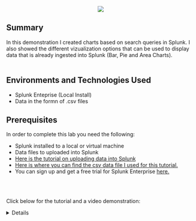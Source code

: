 <p align="center">
<img src="https://imgur.com/lsbZEEP.png alt="Traffic Examination"/>  
</p>

<h2>Summary</h2>
In this demonstration I created charts based on search queries in Splunk. I also showed the different vizualization options that can be used to display data that is already ingested into Splunk (Bar, Pie and Area Charts).
<br />
<br />

<h2>Environments and Technologies Used</h2>

- Splunk Enteprise (Local Install)
- Data in the formn of .csv files

<h2>Prerequisites</h2>

In order to complete this lab you need the following:

- Splunk installed to a local or virtual machine
- Data files to uploaded into Splunk
- <a href="https://docs.splunk.com/Documentation/Splunk/9.0.4/SearchTutorial/GetthetutorialdataintoSplunk"> Here is the tutorial on uploading data into Splunk </a></h1>
- <a href="https://docs.splunk.com/images/Tutorial/tutorialdata.zip"> Here is where you can find the csv data file I used for this tutorial. </a></h1>
- You can sign up and get a free trial for Splunk Enterprise <a href="https://www.splunk.com/en_us/products/splunk-enterprise.html"> here. </a></h1>
<br />
<br />

 Click below for the tutorial and a video demonstration:
 
 <details close>

<div>

</summary>
 

<h2>Main Steps</h2>

Step 1. Log into Splunk

<p align="center">
<img src="https://imgur.com/SSXMMDI.png alt="Traffic Examination"/>  
</p>
<br />
<br />

Step 2. Go into the Search & Reporting Area


<p align="center">
<img src="https://imgur.com/bCf1oIZ.png alt="Traffic Examination"/>  
</p>
<br />
<br />


Step 3. Paste your search quiery into the search bar and click the search icon

<p align="center">
<img src="https://imgur.com/oMSbxwV.png alt="Traffic Examination"/>  
</p>
<br />
<br />


Step 4. Results are shown on the screen 

<p align="center">
<img src="https://imgur.com/FtILLq4.png alt="Traffic Examination"/>  
</p>
<br />
<br />


Step 5. Click vizualizations on the left which will show the results in chart form. There are several to choose from.

<p align="center">
<img src="https://imgur.com/Vosce87.png alt="Traffic Examination"/>  
</p>
<br />
<br />
<p align="center">
<img src="https://imgur.com/9S28Gws.png alt="Traffic Examination"/>  
</p>
<br />
<br />

Area Chart
<p align="center">
<img src="https://imgur.com/6PoSeK3.png alt="Traffic Examination"/>  
</p>
<br />
<br />

Bar Chart
<p align="center">
<img src="https://imgur.com/dZjDFaX.png alt="Traffic Examination"/>  
</p>
<br />
<br />

Pie Chart
<p align="center">
<img src="https://imgur.com/b76HtJq.png alt="Traffic Examination"/>  
</p>
<br />
<br />

Step 7. You can export your results as a .csv, json or xml

<p align="center">
<img src="https://imgur.com/NoKZ7dm.png alt="Traffic Examination"/>  
</p>
<br />
<br />

Report in .csv format
<p align="center">
<img src="https://imgur.com/mtSKoyr.png alt="Traffic Examination"/>  
</p>
<br />
<br />


<h2>Video Demonstration</h2>
Below is a video demonstration of me doing a basic search in Splunk based on data I already uploaded.
<br />
<br />

[![Part 1](https://i.vimeocdn.com/video/1657392966-5db9b3ec0d891d65e68a8a6a561a3a48b4b2761b3427a452a83d2a906e4322a7-d_295x166?r=pad)](https://vimeo.com/818799813?share=copy "Splunk Lab")

<h2>Summary</h2>

In conclusion, using data uploaded into splunk I created search results based on a query for certain parts of the data uploaded. I also demonstrated the different ways splunk can display the data; namely chart types. Splunk can be used for searching, monitoring, and analyzing all types of machine-generated data.



<h1>Thank Your for looking! For more content like this, visit <a href="https://exemplarysecurity.com">my website</a>☺</h1>


